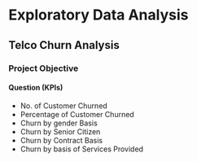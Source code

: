 # Exploratory Data Analysis
## Telco Churn Analysis
### Project Objective
#### Question (KPIs)
- No. of Customer Churned
- Percentage of Customer Churned
- Churn by gender Basis
- Churn by Senior Citizen 
- Churn by Contract Basis
- Churn by basis of Services Provided
